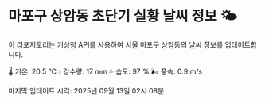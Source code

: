 
# 마포구 상암동 초단기 실황 날씨 정보 🌤️

이 리포지토리는 기상청 API를 사용하여 서울 마포구 상암동의 날씨 정보를 업데이트합니다. 

🌡️ 기온: 20.5 ℃
💧 강수량: 17 mm
💦 습도: 97 %
🌬️ 풍속: 0.9 m/s

마지막 업데이트 시각: 2025년 09월 13일 02시 08분    
